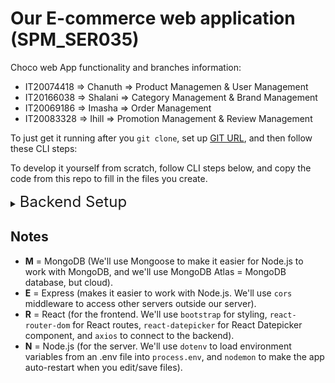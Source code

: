 
# Our E-commerce web application (SPM_SER035)


Choco web App functionality and branches information:

- IT20074418 =>  Chanuth => Product Managemen & User Management 
- IT20166038 => Shalani => Category Management & Brand Management
- IT20069186 => Imasha  => Order Management
- IT20083328 => Ihill   =>  Promotion Management & Review Management

To just get it running after you `git clone`, set up [GIT URL](https://github.com/Chanuth10/SPM_SER035.git), and then follow these CLI steps:


To develop it yourself from scratch, follow CLI steps below, and copy the code from this repo to fill in the files you create.



<details>
<summary><span style="font-size:x-large">Backend Setup</span></summary>

```bash
cd backend
npm install express cors mongoose dotenv
npm install -g nodemon
npm ren dev `or`  npm start 
```

</details>

## Notes

- **M** = MongoDB (We'll use Mongoose to make it easier for Node.js to work with MongoDB, and we'll use MongoDB Atlas = MongoDB database, but cloud).
- **E** = Express (makes it easier to work with Node.js. We'll use `cors` middleware to access other servers outside our server).
- **R** = React (for the frontend. We'll use `bootstrap` for styling, `react-router-dom` for React routes, `react-datepicker` for React Datepicker component, and `axios` to connect to the backend).
- **N** = Node.js (for the server. We'll use `dotenv` to load environment variables from an .env file into `process.env`, and `nodemon` to make the app auto-restart when you edit/save files).


